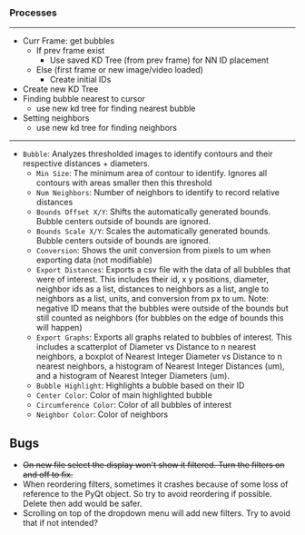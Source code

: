 
### Processes

---

- Curr Frame: get bubbles
  - If prev frame exist
    - Use saved KD Tree (from prev frame) for NN ID placement
  - Else (first frame or new image/video loaded)
    - Create initial IDs
- Create new KD Tree
- Finding bubble nearest to cursor
  - use new kd tree for finding nearest bubble
- Setting neighbors
  - use new kd tree for finding neighbors

---

- `Bubble`: Analyzes thresholded images to identify contours and their respective distances + diameters.
  - `Min Size`: The minimum area of contour to identify. Ignores all contours with areas smaller then this threshold
  - `Num Neighbors`: Number of neighbors to identify to record relative distances
  - `Bounds Offset X/Y`: Shifts the automatically generated bounds. Bubble centers outside of bounds are ignored.
  - `Bounds Scale X/Y`: Scales the automatically generated bounds. Bubble centers outside of bounds are ignored.
  - `Conversion`: Shows the unit conversion from pixels to um when exporting data (not modifiable)
  - `Export Distances`: Exports a csv file with the data of all bubbles that were of interest. This includes their id, x y positions, diameter, neighbor ids as a list, distances to neighbors as a list, angle to neighbors as a list, units, and conversion from px to um. Note: negative ID means that the bubbles were outside of the bounds but still counted as neighbors (for bubbles on the edge of bounds this will happen)
  - `Export Graphs`: Exports all graphs related to bubbles of interest. This includes a scatterplot of Diameter vs Distance to n nearest neighbors, a boxplot of Nearest Integer Diameter vs Distance to n nearest neighbors, a histogram of Nearest Integer Distances (um), and a histogram of Nearest Integer Diameters (um).
  - `Bubble Highlight`: Highlights a bubble based on their ID
  - `Center Color`: Color of main highlighted bubble
  - `Circumference Color`: Color of all bubbles of interest
  - `Neighbor Color`: Color of neighbors

## Bugs

- ~~On new file select the display won't show it filtered. Turn the filters on and off to fix.~~
- When reordering filters, sometimes it crashes because of some loss of reference to the PyQt object. So try to avoid reordering if possible. Delete then add would be safer.
- Scrolling on top of the dropdown menu will add new filters. Try to avoid that if not intended?
